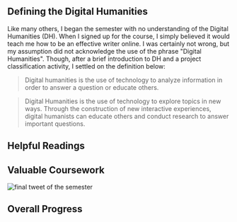 ## Defining the Digital Humanities
Like many others, I began the semester with no understanding of the Digital Humanities (DH). When I signed up for the course, I simply believed it would teach me how to be an effective writer online. I was certainly not wrong, but my assumption did not acknowledge the use of the phrase "Digital Humanities". Though, after a brief introduction to DH and a project classification activity, I settled on the definition below:

> Digital humanities is the use of technology to analyze information in order to answer a question or educate others.


> Digital Humanities is the use of technology to explore topics in new ways. Through the construction of new interactive experiences, digital humanists can educate others and conduct research to answer important questions.

## Helpful Readings

## Valuable Coursework

![final tweet of the semester](https://dh.toddmahood.com/images/course_reflection/final_tweet_space.png)

## Overall Progress
